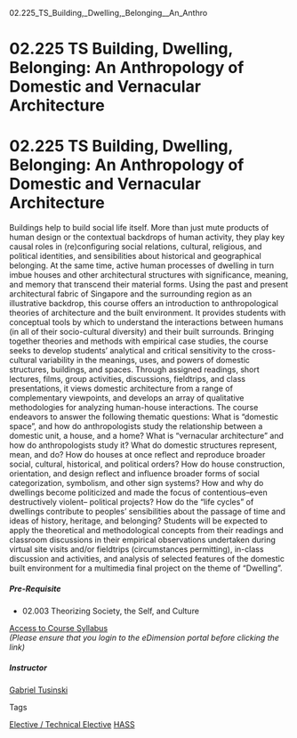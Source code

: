 02.225_TS_Building,_Dwelling,_Belonging__An_Anthro



02.225 TS Building, Dwelling, Belonging: An Anthropology of Domestic and Vernacular Architecture
================================================================================================

02.225 TS Building, Dwelling, Belonging: An Anthropology of Domestic and Vernacular Architecture
================================================================================================

Buildings help to build social life itself. More than just mute products of human design or the contextual backdrops of human activity, they play key causal roles in (re)configuring social relations, cultural, religious, and political identities, and sensibilities about historical and geographical belonging. At the same time, active human processes of dwelling in turn imbue houses and other architectural structures with significance, meaning, and memory that transcend their material forms. Using the past and present architectural fabric of Singapore and the surrounding region as an illustrative backdrop, this course offers an introduction to anthropological theories of architecture and the built environment. It provides students with conceptual tools by which to understand the interactions between humans (in all of their socio-cultural diversity) and their built surrounds. Bringing together theories and methods with empirical case studies, the course seeks to develop students’ analytical and critical sensitivity to the cross-cultural variability in the meanings, uses, and powers of domestic structures, buildings, and spaces. Through assigned readings, short lectures, films, group activities, discussions, fieldtrips, and class presentations, it views domestic architecture from a range of complementary viewpoints, and develops an array of qualitative methodologies for analyzing human-house interactions. The course endeavors to answer the following thematic questions: What is “domestic space”, and how do anthropologists study the relationship between a domestic unit, a house, and a home? What is “vernacular architecture” and how do anthropologists study it? What do domestic structures represent, mean, and do? How do houses at once reflect and reproduce broader social, cultural, historical, and political orders? How do house construction, orientation, and design reflect and influence broader forms of social categorization, symbolism, and other sign systems? How and why do dwellings become politicized and made the focus of contentious–even destructively violent– political projects? How do the “life cycles” of dwellings contribute to peoples’ sensibilities about the passage of time and ideas of history, heritage, and belonging? Students will be expected to apply the theoretical and methodological concepts from their readings and classroom discussions in their empirical observations undertaken during virtual site visits and/or fieldtrips (circumstances permitting), in-class discussion and activities, and analysis of selected features of the domestic built environment for a multimedia final project on the theme of “Dwelling”.



##### **Pre-Requisite**



* 02.003 Theorizing Society, the Self, and Culture


[Access to Course Syllabus](https://edimension.sutd.edu.sg/webapps/blackboard/execute/content/file?cmd=view&content_id=_104169_1&course_id=_941_1&launch_in_new=true)  
*(Please ensure that you login to the eDimension portal before clicking the link)*



##### **Instructor**



[Gabriel Tusinski](https://hass.sutd.edu.sg/faculty/gabriel-tusinski/)

Tags

[Elective / Technical Elective](/education/undergraduate/courses/?course-type=853)
[HASS](/education/undergraduate/courses/?pillar-cluster=56)

